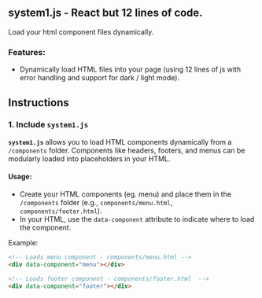 
## system1.js - React but 12 lines of code.
Load your html component files dynamically.


### Features:
- Dynamically load HTML files into your page (using 12 lines of js with error handling and support for dark / light mode).
  
## Instructions

### 1. Include `system1.js`

**`system1.js`**  allows you to load HTML components dynamically from a `/components` folder.
Components like headers, footers, and menus can be modularly loaded into placeholders in your HTML.

#### Usage:
- Create your HTML components (eg. menu) and place them in the `/components` folder (e.g., `components/menu.html`, `components/footer.html`).
- In your HTML, use the `data-component` attribute to indicate where to load the component.

Example:

```html
<!-- Loads menu component - components/menu.html -->
<div data-component="menu"></div>

<!-- Loads footer component - components/footer.html  -->
<div data-component="footer"></div>
